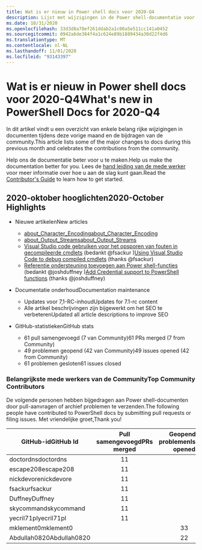 ```yaml
---
title: Wat is er nieuw in Power shell docs voor 2020-Q4
description: Lijst met wijzigingen in de Power shell-documentatie voor Q4 van 2020
ms.date: 10/31/2020
ms.openlocfilehash: 33d3d8a70ef261ddab2a1c00a5e511cc141a0452
ms.sourcegitcommit: 0942a6de384f4a1c624e89b1889434a30d22f4d6
ms.translationtype: MT
ms.contentlocale: nl-NL
ms.lasthandoff: 11/01/2020
ms.locfileid: "93143397"
---
```

# <a name="whats-new-in-powershell-docs-for-2020-q4"></a><span data-ttu-id="1449e-103">Wat is er nieuw in Power shell docs voor 2020-Q4</span><span class="sxs-lookup"><span data-stu-id="1449e-103">What's new in PowerShell Docs for 2020-Q4</span></span>

<span data-ttu-id="1449e-104">In dit artikel vindt u een overzicht van enkele belang rijke wijzigingen in documenten tijdens deze vorige maand en de bijdragen van de community.</span><span class="sxs-lookup"><span data-stu-id="1449e-104">This article lists some of the major changes to docs during this previous month and celebrates the contributions from the community.</span></span>

<span data-ttu-id="1449e-105">Help ons de documentatie beter voor u te maken.</span><span class="sxs-lookup"><span data-stu-id="1449e-105">Help us make the documentation better for you.</span></span> <span data-ttu-id="1449e-106">Lees de [hand leiding van de mede werker][contrib] voor meer informatie over hoe u aan de slag kunt gaan.</span><span class="sxs-lookup"><span data-stu-id="1449e-106">Read the [Contributor's Guide][contrib] to learn how to get started.</span></span>

<!-- Link references -->
[contrib]: contributing/overview.md
<!--------------------->

## <a name="2020-october-highlights"></a><span data-ttu-id="1449e-107">2020-oktober hooglichten</span><span class="sxs-lookup"><span data-stu-id="1449e-107">2020-October Highlights</span></span>

- <span data-ttu-id="1449e-108">Nieuwe artikelen</span><span class="sxs-lookup"><span data-stu-id="1449e-108">New articles</span></span>
  - [<span data-ttu-id="1449e-109">about_Character_Encoding</span><span class="sxs-lookup"><span data-stu-id="1449e-109">about_Character_Encoding</span></span>](/powershell/module/microsoft.powershell.core/about/about_character_encoding)
  - [<span data-ttu-id="1449e-110">about_Output_Streams</span><span class="sxs-lookup"><span data-stu-id="1449e-110">about_Output_Streams</span></span>](/powershell/module/microsoft.powershell.core/about/about_output_streams)
  - <span data-ttu-id="1449e-111">[Visual Studio code gebruiken voor het opsporen van fouten in gecompileerde cmdlets](/powershell/scripting/dev-cross-plat/vscode/using-vscode-for-debugging-compiled-cmdlets) (bedankt @fsackur )</span><span class="sxs-lookup"><span data-stu-id="1449e-111">[Using Visual Studio Code to debug compiled cmdlets](/powershell/scripting/dev-cross-plat/vscode/using-vscode-for-debugging-compiled-cmdlets) (thanks @fsackur)</span></span>
  - <span data-ttu-id="1449e-112">[Referentie ondersteuning toevoegen aan Power shell-functies](/powershell/scripting/learn/deep-dives/add-credentials-to-powershell-functions) (bedankt @joshduffney )</span><span class="sxs-lookup"><span data-stu-id="1449e-112">[Add Credential support to PowerShell functions](/powershell/scripting/learn/deep-dives/add-credentials-to-powershell-functions) (thanks @joshduffney)</span></span>

- <span data-ttu-id="1449e-113">Documentatie onderhoud</span><span class="sxs-lookup"><span data-stu-id="1449e-113">Documentation maintenance</span></span>
  - <span data-ttu-id="1449e-114">Updates voor 7,1-RC-inhoud</span><span class="sxs-lookup"><span data-stu-id="1449e-114">Updates for 7.1-rc content</span></span>
  - <span data-ttu-id="1449e-115">Alle artikel beschrijvingen zijn bijgewerkt om het SEO te verbeteren</span><span class="sxs-lookup"><span data-stu-id="1449e-115">Updated all article descriptions to improve SEO</span></span>

- <span data-ttu-id="1449e-116">GitHub-statistieken</span><span class="sxs-lookup"><span data-stu-id="1449e-116">GitHub stats</span></span>
  - <span data-ttu-id="1449e-117">61 pull samengevoegd (7 van Community)</span><span class="sxs-lookup"><span data-stu-id="1449e-117">61 PRs merged (7 from Community)</span></span>
  - <span data-ttu-id="1449e-118">49 problemen geopend (42 van Community)</span><span class="sxs-lookup"><span data-stu-id="1449e-118">49 issues opened (42 from Community)</span></span>
  - <span data-ttu-id="1449e-119">61 problemen gesloten</span><span class="sxs-lookup"><span data-stu-id="1449e-119">61 issues closed</span></span>

### <a name="top-community-contributors"></a><span data-ttu-id="1449e-120">Belangrijkste mede werkers van de Community</span><span class="sxs-lookup"><span data-stu-id="1449e-120">Top Community Contributors</span></span>

<span data-ttu-id="1449e-121">De volgende personen hebben bijgedragen aan Power shell-documenten door pull-aanvragen of archief problemen te verzenden.</span><span class="sxs-lookup"><span data-stu-id="1449e-121">The following people have contributed to PowerShell docs by submitting pull requests or filing issues.</span></span> <span data-ttu-id="1449e-122">Met vriendelijke groet,</span><span class="sxs-lookup"><span data-stu-id="1449e-122">Thank you!</span></span>

|  <span data-ttu-id="1449e-123">GitHub-id</span><span class="sxs-lookup"><span data-stu-id="1449e-123">GitHub Id</span></span>   | <span data-ttu-id="1449e-124">Pull samengevoegd</span><span class="sxs-lookup"><span data-stu-id="1449e-124">PRs merged</span></span> | <span data-ttu-id="1449e-125">Geopende problemen</span><span class="sxs-lookup"><span data-stu-id="1449e-125">Issues opened</span></span> |
| ------------ | :--------: | :-----------: |
| <span data-ttu-id="1449e-126">doctordns</span><span class="sxs-lookup"><span data-stu-id="1449e-126">doctordns</span></span>    |     <span data-ttu-id="1449e-127">1</span><span class="sxs-lookup"><span data-stu-id="1449e-127">1</span></span>      |               |
| <span data-ttu-id="1449e-128">escape208</span><span class="sxs-lookup"><span data-stu-id="1449e-128">escape208</span></span>    |     <span data-ttu-id="1449e-129">1</span><span class="sxs-lookup"><span data-stu-id="1449e-129">1</span></span>      |               |
| <span data-ttu-id="1449e-130">nickdevore</span><span class="sxs-lookup"><span data-stu-id="1449e-130">nickdevore</span></span>   |     <span data-ttu-id="1449e-131">1</span><span class="sxs-lookup"><span data-stu-id="1449e-131">1</span></span>      |               |
| <span data-ttu-id="1449e-132">fsackur</span><span class="sxs-lookup"><span data-stu-id="1449e-132">fsackur</span></span>      |     <span data-ttu-id="1449e-133">1</span><span class="sxs-lookup"><span data-stu-id="1449e-133">1</span></span>      |               |
| <span data-ttu-id="1449e-134">Duffney</span><span class="sxs-lookup"><span data-stu-id="1449e-134">Duffney</span></span>      |     <span data-ttu-id="1449e-135">1</span><span class="sxs-lookup"><span data-stu-id="1449e-135">1</span></span>      |               |
| <span data-ttu-id="1449e-136">skycommand</span><span class="sxs-lookup"><span data-stu-id="1449e-136">skycommand</span></span>   |     <span data-ttu-id="1449e-137">1</span><span class="sxs-lookup"><span data-stu-id="1449e-137">1</span></span>      |               |
| <span data-ttu-id="1449e-138">yecril71pl</span><span class="sxs-lookup"><span data-stu-id="1449e-138">yecril71pl</span></span>   |     <span data-ttu-id="1449e-139">1</span><span class="sxs-lookup"><span data-stu-id="1449e-139">1</span></span>      |               |
| <span data-ttu-id="1449e-140">mklement0</span><span class="sxs-lookup"><span data-stu-id="1449e-140">mklement0</span></span>    |            |       <span data-ttu-id="1449e-141">3</span><span class="sxs-lookup"><span data-stu-id="1449e-141">3</span></span>       |
| <span data-ttu-id="1449e-142">Abdullah0820</span><span class="sxs-lookup"><span data-stu-id="1449e-142">Abdullah0820</span></span> |            |       <span data-ttu-id="1449e-143">2</span><span class="sxs-lookup"><span data-stu-id="1449e-143">2</span></span>       |